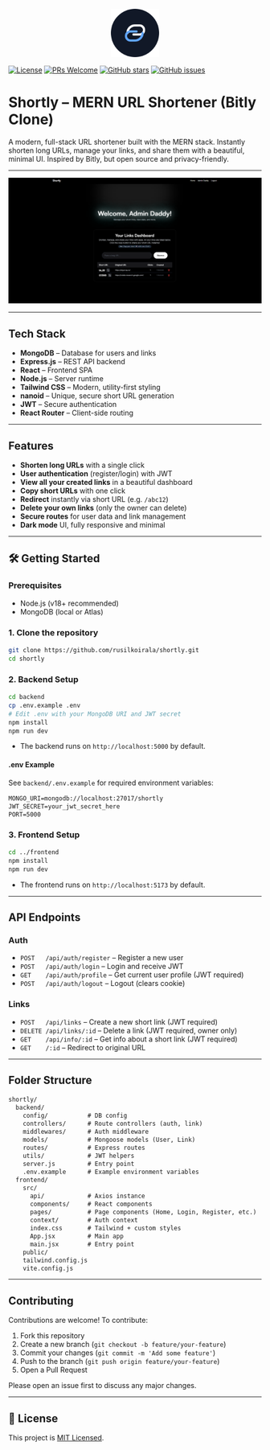 <p align="center">
  <img src="frontend/public/shortly-logo.svg" alt="Shortly Logo" width="96" height="96" />
</p>

<p align="center">

  <a href="./LICENSE"><img src="https://img.shields.io/github/license/rusilkoirala/shortly?color=blue" alt="License"></a>
  <a href="https://github.com/rusilkoirala/shortly/pulls"><img src="https://img.shields.io/badge/PRs-welcome-brightgreen.svg" alt="PRs Welcome"></a>
  <a href="https://github.com/rusilkoirala/shortly/stargazers"><img src="https://img.shields.io/github/stars/rusilkoirala/shortly?style=social" alt="GitHub stars"></a>
  <a href="https://github.com/rusilkoirala/shortly/issues"><img src="https://img.shields.io/github/issues/rusilkoirala/shortly" alt="GitHub issues"></a>
</p>

# Shortly – MERN URL Shortener (Bitly Clone)

A modern, full-stack URL shortener built with the MERN stack. Instantly shorten long URLs, manage your links, and share them with a beautiful, minimal UI. Inspired by Bitly, but open source and privacy-friendly.

---

![Demo Screenshot](./frontend/public/screenshot.png)

---

##  Tech Stack
- **MongoDB** – Database for users and links
- **Express.js** – REST API backend
- **React** – Frontend SPA
- **Node.js** – Server runtime
- **Tailwind CSS** – Modern, utility-first styling
- **nanoid** – Unique, secure short URL generation
- **JWT** – Secure authentication
- **React Router** – Client-side routing

---

##  Features
-  **Shorten long URLs** with a single click
-  **User authentication** (register/login) with JWT
-  **View all your created links** in a beautiful dashboard
-  **Copy short URLs** with one click
-  **Redirect** instantly via short URL (e.g. `/abc12`)
-  **Delete your own links** (only the owner can delete)
-  **Secure routes** for user data and link management
-  **Dark mode** UI, fully responsive and minimal

---

## 🛠️ Getting Started

### Prerequisites
- Node.js (v18+ recommended)
- MongoDB (local or Atlas)

### 1. Clone the repository
```bash
git clone https://github.com/rusilkoirala/shortly.git
cd shortly
```

### 2. Backend Setup
```bash
cd backend
cp .env.example .env
# Edit .env with your MongoDB URI and JWT secret
npm install
npm run dev
```
- The backend runs on `http://localhost:5000` by default.

#### .env Example
See `backend/.env.example` for required environment variables:
```
MONGO_URI=mongodb://localhost:27017/shortly
JWT_SECRET=your_jwt_secret_here
PORT=5000
```

### 3. Frontend Setup
```bash
cd ../frontend
npm install
npm run dev
```
- The frontend runs on `http://localhost:5173` by default.

---

##  API Endpoints

### Auth
- `POST   /api/auth/register` – Register a new user
- `POST   /api/auth/login` – Login and receive JWT
- `GET    /api/auth/profile` – Get current user profile (JWT required)
- `POST   /api/auth/logout` – Logout (clears cookie)

### Links
- `POST   /api/links` – Create a new short link (JWT required)
- `DELETE /api/links/:id` – Delete a link (JWT required, owner only)
- `GET    /api/info/:id` – Get info about a short link (JWT required)
- `GET    /:id` – Redirect to original URL

---

##  Folder Structure
```
shortly/
  backend/
    config/           # DB config
    controllers/      # Route controllers (auth, link)
    middlewares/      # Auth middleware
    models/           # Mongoose models (User, Link)
    routes/           # Express routes
    utils/            # JWT helpers
    server.js         # Entry point
    .env.example      # Example environment variables
  frontend/
    src/
      api/            # Axios instance
      components/     # React components
      pages/          # Page components (Home, Login, Register, etc.)
      context/        # Auth context
      index.css       # Tailwind + custom styles
      App.jsx         # Main app
      main.jsx        # Entry point
    public/
    tailwind.config.js
    vite.config.js
```

---

##  Contributing

Contributions are welcome! To contribute:
1. Fork this repository
2. Create a new branch (`git checkout -b feature/your-feature`)
3. Commit your changes (`git commit -m 'Add some feature'`)
4. Push to the branch (`git push origin feature/your-feature`)
5. Open a Pull Request

Please open an issue first to discuss any major changes.

---

## 📄 License

This project is [MIT Licensed](./LICENSE). 
